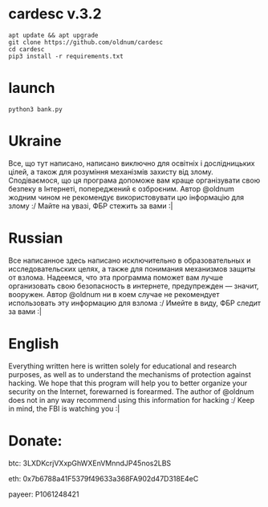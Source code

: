 #  cardesc v.3.2
    apt update && apt upgrade
    git clone https://github.com/oldnum/cardesc
    cd cardesc
    pip3 install -r requirements.txt

#  launch
    python3 bank.py

#  Ukraine
Все, що тут написано, написано виключно для освітніх і дослідницьких цілей, а також для розуміння механізмів захисту від злому. Сподіваємося, що ця програма допоможе вам краще організувати свою безпеку в Інтернеті, попереджений є озброєним. Автор @oldnum жодним чином не рекомендує використовувати цю інформацію для злому :/
Майте на увазі, ФБР стежить за вами :|

# Russian
Все написанное здесь написано исключительно в образовательных и исследовательских целях, а также для понимания механизмов защиты от взлома. Надеемся, что эта программа поможет вам лучше организовать свою безопасность в интернете, предупрежден — значит, вооружен. Автор @oldnum ни в коем случае не рекомендует использовать эту информацию для взлома :/
Имейте в виду, ФБР следит за вами :|

#  English
Everything written here is written solely for educational and research purposes, as well as to understand the mechanisms of protection against hacking. We hope that this program will help you to better organize your security on the Internet, forewarned is forearmed. The author of @oldnum does not in any way recommend using this information for hacking :/
Keep in mind, the FBI is watching you :|

#  Donate:
btc: 3LXDKcrjVXxpGhWXEnVMnndJP45nos2LBS

eth: 0x7b6788a41F5379f49633a368FA902d47D318E4eC

payeer: P1061248421
